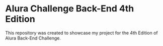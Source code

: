 # Alura Challenge Back-End 4th Edition


This repository was created to showcase my project for the 4th Edition of Alura Back-End Challenge.

